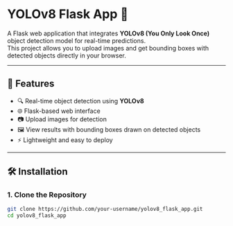 # YOLOv8 Flask App 🚀

A Flask web application that integrates **YOLOv8 (You Only Look Once)** object detection model for real-time predictions.  
This project allows you to upload images and get bounding boxes with detected objects directly in your browser.

---

## 📌 Features
- 🔍 Real-time object detection using **YOLOv8**  
- 🌐 Flask-based web interface  
- 📷 Upload images for detection  
- 🖼️ View results with bounding boxes drawn on detected objects  
- ⚡ Lightweight and easy to deploy  

---

## 🛠️ Installation

### 1. Clone the Repository
```bash
git clone https://github.com/your-username/yolov8_flask_app.git
cd yolov8_flask_app
